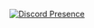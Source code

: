 [![Discord Presence](https://lanyard-profile-readme.vercel.app/api/524284701066788864)](https://discord.com/users/524284701066788864)
